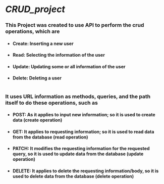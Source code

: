 # ___CRUD_project___

### __This Project was created to use API to perform the crud operations, which are__

 * #### Create: Inserting a new user
 * #### Read: Selecting the information of the user 
 * #### Update: Updating some or all information of the user 
 * #### Delete: Deleting a user
   
#    

### __It uses URL information as methods, queries, and the path itself to do these operations, such as__

 * #### POST: As it applies to input new information; so it is used to create data (create operation)
 * #### GET: It applies to requesting information; so it is used to read data from the database (read operation)
 * #### PATCH: It modifies the requesting information for the requested query, so it is used to update data from the database (update operation)
 * #### DELETE: It applies to delete the requesting information/body, so it is used to delete data from the database (delete operation)

